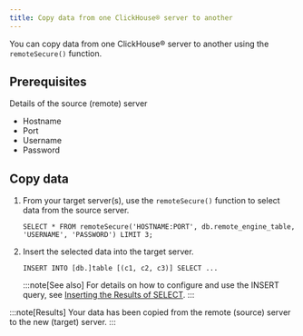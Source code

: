 ```yaml
---
title: Copy data from one ClickHouse® server to another
---
```


You can copy data from one ClickHouse® server to another using the
`remoteSecure()` function.

## Prerequisites

Details of the source (remote) server

-   Hostname
-   Port
-   Username
-   Password

## Copy data

1.  From your target server(s), use the `remoteSecure()`
    function to select data from the source server.

    ``` shell
    SELECT * FROM remoteSecure('HOSTNAME:PORT', db.remote_engine_table, 'USERNAME', 'PASSWORD') LIMIT 3;
    ```

2.  Insert the selected data into the target server.

    ``` shell
    INSERT INTO [db.]table [(c1, c2, c3)] SELECT ...
    ```

    :::note[See also]
For details on how to configure and use the INSERT query, see
    [Inserting the Results of
    SELECT](https://clickhouse.com/docs/en/sql-reference/statements/insert-into/#inserting-the-results-of-select).
:::

:::note[Results]
Your data has been copied from the remote (source) server to the new
(target) server.
:::
